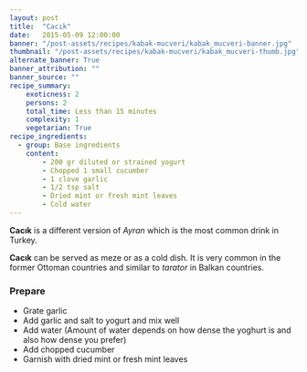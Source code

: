 ```yaml
---
layout: post
title:  "Cacık"
date:   2015-05-09 12:00:00
banner: "/post-assets/recipes/kabak-mucveri/kabak_mucveri-banner.jpg"
thumbnail: "/post-assets/recipes/kabak-mucveri/kabak_mucveri-thumb.jpg"
alternate_banner: True
banner_attribution: ""
banner_source: ""
recipe_summary:
    exoticness: 2
    persons: 2
    total_time: Less than 15 minutes
    complexity: 1
    vegetarian: True
recipe_ingredients:
  - group: Base ingredients
    content:
        - 200 gr diluted or strained yogurt
        - Chopped 1 small cucumber
        - 1 clove garlic
        - 1/2 tsp salt
        - Dried mint or fresh mint leaves
        - Cold water
---
```

**Cacık** is a different version of *Ayran* which is the most common drink in Turkey.

<!--more-->

**Cacık** can be served as meze or as a cold dish. It is very common in the former Ottoman countries and similar to *tarator* in Balkan countries.

### Prepare
* Grate garlic
* Add garlic and salt to yogurt and mix well
* Add water (Amount of water depends on how dense the yoghurt is and also how dense you prefer)
* Add chopped cucumber
* Garnish with dried mint or fresh mint leaves